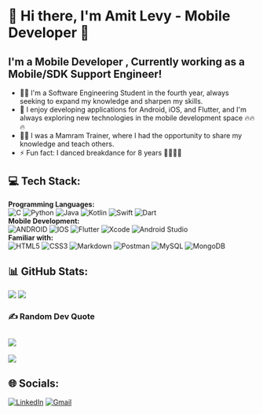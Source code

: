# 💫 Hi there, I'm Amit Levy - Mobile Developer 👋
## I'm a Mobile Developer , Currently working as a Mobile/SDK Support Engineer! <br>
<ul>
  <li> 👨‍🎓 I'm a Software Engineering Student in the fourth year, always seeking to expand my knowledge and sharpen my skills. </li>
  <li> 🌱 I enjoy developing applications for Android, iOS, and Flutter, and I'm always exploring new technologies in the mobile development space 🔥🔥🔥</li>
  <li> 👨‍🏫 I was a Mamram Trainer, where I had the opportunity to share my knowledge and teach others.</li>
  <li> ⚡ Fun fact: I danced breakdance for 8 years 🕺🏽🕺🏽</li>
</ul>


## 💻 Tech Stack:
  <b>Programming Languages: </b></br>
  ![C](https://img.shields.io/badge/c-%2300599C.svg?style=for-the-badge&logo=c&logoColor=white)
  ![Python](https://img.shields.io/badge/python-3670A0?style=for-the-badge&logo=python&logoColor=ffdd54)
  ![Java](https://img.shields.io/badge/java-%23ED8B00.svg?style=for-the-badge&logo=java&logoColor=white)
  ![Kotlin](https://img.shields.io/badge/kotlin-%230095D5.svg?style=for-the-badge&logo=kotlin&logoColor=white)
  ![Swift](https://img.shields.io/badge/swift-F54A2A?style=for-the-badge&logo=swift&logoColor=white) 
  ![Dart](https://img.shields.io/badge/dart-%230175C2.svg?style=for-the-badge&logo=dart&logoColor=white)
  </br><b>Mobile Development: </b></br>
  ![ANDROID](https://img.shields.io/badge/android-%2320232a.svg?style=for-the-badge&logo=android&logoColor=%a4c639) 
  ![IOS](https://img.shields.io/badge/IOS-%2320232a.svg?style=for-the-badge&logo=apple&logoColor=white) 
  ![Flutter](https://img.shields.io/badge/Flutter-%2302569B.svg?style=for-the-badge&logo=Flutter&logoColor=white) 
  ![Xcode](https://img.shields.io/static/v1?style=for-the-badge&message=Xcode&color=147EFB&logo=Xcode&logoColor=FFFFFF&label=)
  ![Android Studio](https://img.shields.io/static/v1?style=for-the-badge&message=Android+Studio&color=222222&logo=Android+Studio&logoColor=3DDC84&label=)
  </br><b>Familiar with: </b></br>
  ![HTML5](https://img.shields.io/badge/html5-%23E34F26.svg?style=for-the-badge&logo=html5&logoColor=white) 
  ![CSS3](https://img.shields.io/badge/css3-%231572B6.svg?style=for-the-badge&logo=css3&logoColor=white) 
  ![Markdown](https://img.shields.io/badge/markdown-%23000000.svg?style=for-the-badge&logo=markdown&logoColor=white) 
  ![Postman](https://img.shields.io/badge/Postman-FF6C37?style=for-the-badge&logo=postman&logoColor=white)
  ![MySQL](https://img.shields.io/badge/mysql-%2300f.svg?style=for-the-badge&logo=mysql&logoColor=white) 
  ![MongoDB](https://img.shields.io/badge/MongoDB-%234ea94b.svg?style=for-the-badge&logo=mongodb&logoColor=white) 

## 📊 GitHub Stats:
![](https://github-readme-stats.vercel.app/api?username=amitly21&theme=dark&hide_border=false&include_all_commits=false&count_private=false)
![](https://github-readme-streak-stats.herokuapp.com/?user=amitly21&theme=dark&hide_border=false)<br/>

### ✍️ Random Dev Quote
![](https://quotes-github-readme.vercel.app/api?type=horizontal&theme=radical)
---
[![](https://visitcount.itsvg.in/api?id=amitly21&icon=5&color=0)](https://visitcount.itsvg.in)

## 🌐 Socials:
[![LinkedIn](https://img.shields.io/static/v1?style=for-the-badge&message=LinkedIn&color=0A66C2&logo=LinkedIn&logoColor=FFFFFF&label=)](https://www.linkedin.com/in/amit-levy-a113511a4/)
[![Gmail](https://img.shields.io/static/v1?style=for-the-badge&message=Gmail&color=EA4335&logo=Gmail&logoColor=FFFFFF&label=)](mailto:amitly18@gmail.com)

